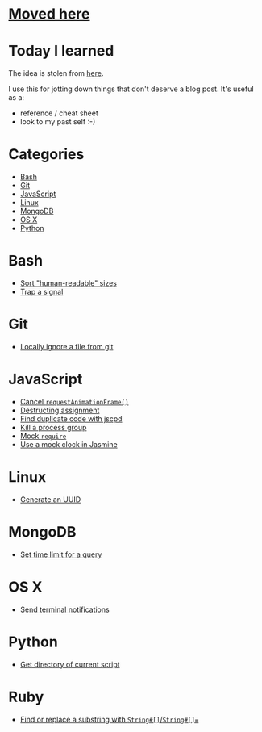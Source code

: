 # [Moved here](https://georgi.hristozov.net/til/)

# Today I learned
The idea is stolen from [here](https://github.com/jbranchaud/til).

I use this for jotting down things that don't deserve a blog post. It's useful as a:
* reference / cheat sheet
* look to my past self :-)

# Categories

* [Bash](#bash)
* [Git](#git)
* [JavaScript](#javascript)
* [Linux](#linux)
* [MongoDB](#mongodb)
* [OS X](#os-x)
* [Python](#python)

# Bash
* [Sort "human-readable" sizes](bash/sort-human-readable-sizes.md)
* [Trap a signal](bash/catch-signal.md)

# Git
* [Locally ignore a file from git](git/locally-ignore-file-from-git.md)

# JavaScript
* [Cancel `requestAnimationFrame()`](javascript/cancel-requestAnimationFrame.md)
* [Destructing assignment](javascript/destructing-assignment.md)
* [Find duplicate code with jscpd](javascript/find-duplicate-code-with-jscpd.md)
* [Kill a process group](javascript/kill-process-group.md)
* [Mock `require`](javascript/mock-require.md)
* [Use a mock clock in Jasmine](javascript/use-mock-clock-in-jasmine.md)

# Linux
* [Generate an UUID](linux/generate-uuid.md)

# MongoDB
* [Set time limit for a query](mongodb/set-time-limit-for-query.md)

# OS X
* [Send terminal notifications](osx/send-terminal-notifications.md)

# Python
* [Get directory of current script](python/get-directory-of-current-script.md)

# Ruby
* [Find or replace a substring with `String#[]`/`String#[]=`](ruby/find-or-replace-substring-using-array-indexing-operator.md)
